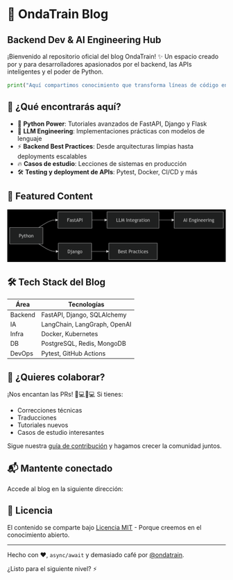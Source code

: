 # 🚀 OndaTrain Blog 
## Backend Dev & AI Engineering Hub

¡Bienvenido al repositorio oficial del blog OndaTrain! ✨ Un espacio creado por y para desarrolladores apasionados por el backend, las APIs inteligentes y el poder de Python. 

```python
print("Aquí compartimos conocimiento que transforma líneas de código en soluciones impactantes")
```

## 🧠 ¿Qué encontrarás aquí?

- 🐍 **Python Power**: Tutoriales avanzados de FastAPI, Django y Flask
- 🤖 **LLM Engineering**: Implementaciones prácticas con modelos de lenguaje
- ⚡ **Backend Best Practices**: Desde arquitecturas limpias hasta deployments escalables
- 🔥 **Casos de estudio**: Lecciones de sistemas en producción
- 🛠️ **Testing y deployment de APIs**: Pytest, Docker, CI/CD y más

## 🌟 Featured Content
![](./img/main_topics.png "Blog main topics")

## 🛠️ Tech Stack del Blog

| Área       | Tecnologías                  |
|------------|------------------------------|
| Backend    | FastAPI, Django, SQLAlchemy  |
| IA         | LangChain, LangGraph, OpenAI |
| Infra      | Docker, Kubernetes           |
| DB         | PostgreSQL, Redis, MongoDB   |
| DevOps     | Pytest, GitHub Actions       |

## 🤝 ¿Quieres colaborar?

¡Nos encantan las PRs! 👩💻👨💻 Si tienes:
- Correcciones técnicas
- Traducciones
- Tutoriales nuevos
- Casos de estudio interesantes

Sigue nuestra [guía de contribución](CONTRIBUTING.md) y hagamos crecer la comunidad juntos.

## 📬 Mantente conectado

Accede al blog en la siguiente dirección:

## 📜 Licencia

El contenido se comparte bajo [Licencia MIT](LICENSE) - Porque creemos en el conocimiento abierto.

---

Hecho con ❤️, `async/await` y demasiado café por [@ondatrain](https://github.com/ondatrain).

¿Listo para el siguiente nivel? ⚡
